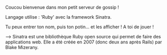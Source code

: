 Coucou bienvenue dans mon petit serveur de gossip !

Langage utilise :
'Ruby'
avec la framework Sinatra.

Tu peux entrer ton nom, puis ton potin... et les afficher ! A toi de jouer !

--> Sinatra est une bibliothèque Ruby open source qui permet de faire des applications web. Elle a été créée en 2007 (donc deux ans après Rails) par Blake Mizerany.
